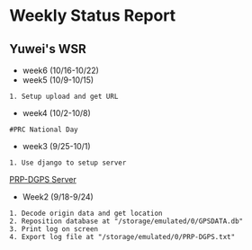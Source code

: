 # Weekly Status Report

## **Yuwei's WSR**
- week6 (10/16-10/22)
- week5 (10/9-10/15)
```
1. Setup upload and get URL
```
- week4 (10/2-10/8)
```
#PRC National Day
```
- week3 (9/25-10/1)
```
1. Use django to setup server
```
[PRP-DGPS Server](https://github.com/rum2mojito/PRP-DGPS/tree/master/server)
- Week2 (9/18-9/24)
```
1. Decode origin data and get location
2. Reposition database at "/storage/emulated/0/GPSDATA.db"
3. Print log on screen
4. Export log file at "/storage/emulated/0/PRP-DGPS.txt"
```
